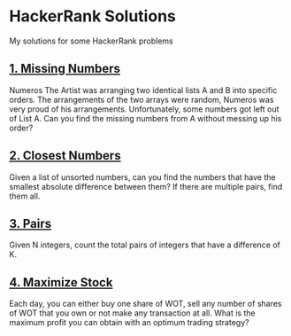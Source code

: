 # HackerRank Solutions
My solutions for some HackerRank problems

## [1. Missing Numbers](https://www.hackerrank.com/challenges/missing-numbers)
Numeros The Artist was arranging two identical lists A and B into specific orders. The arrangements of the two arrays were random, Numeros was very proud of his arrangements. Unfortunately, some numbers got left out of List A. Can you find the missing numbers from A without messing up his order?

## [2. Closest Numbers](https://www.hackerrank.com/challenges/closest-numbers)
Given a list of unsorted numbers, can you find the numbers that have the smallest absolute difference between them? If there are multiple pairs, find them all.

## [3. Pairs](https://www.hackerrank.com/challenges/pairs)
Given N integers, count the total pairs of integers that have a difference of K.

## [4. Maximize Stock](https://www.hackerrank.com/challenges/stockmax)
Each day, you can either buy one share of WOT, sell any number of shares of WOT that you own or not make any transaction at all. What is the maximum profit you can obtain with an optimum trading strategy?
